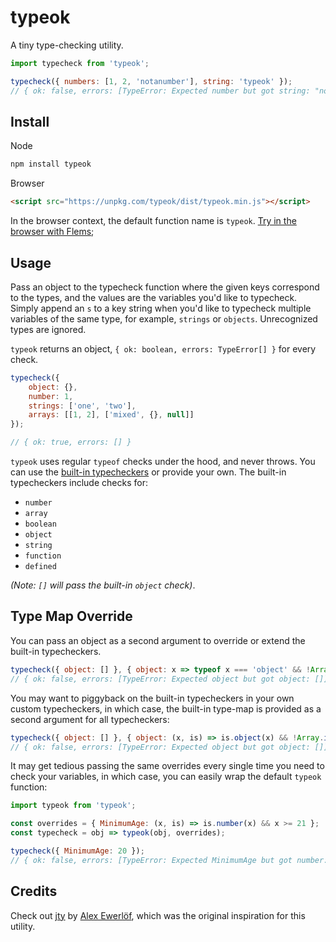 # typeok

A tiny type-checking utility.

```js
import typecheck from 'typeok';

typecheck({ numbers: [1, 2, 'notanumber'], string: 'typeok' });
// { ok: false, errors: [TypeError: Expected number but got string: "notanumber"] }
```

## Install

Node
```bash
npm install typeok
```

Browser
```html
<script src="https://unpkg.com/typeok/dist/typeok.min.js"></script>
```

In the browser context, the default function name is `typeok`. [Try in the browser with Flems](https://flems.io/#0=N4IgZglgNgpgziAXAbVAOwIYFsZJAOgAsAXLKEAGhAGMB7NYmBvEAXwvW10QICsEqdBk2J5YxAAQAneAG4AOmkUB6ZRIBCGOBGoSAqnAwBzGIplwJAXgnEAngAcYtANYAKYIoleJtAEa8YamJECWB2T280AFcsXxgpEIBGCgivOGIpCDQjOBDkAHJ6GHyKCXziAHdafIBdFLRvCQwpKQxbXIlkZGSJACY6zvysCAAPGAATEtD2CWioKBqaxVYASgUlNCE4Wlh8KFojV3yABS04eBCp8zXFFTUAFQcYAFpqQkDnCQB5ADd4zPG8DM8CsNieLncEWisXiIQArMtSh4GrMYnEEhIRlYAHwSAByaPi+AgcAAYlkIIxXCMVhIAGR0zESXEItCrdaKLY7GB7A5HUkYaAWCqUwgSRISR6OACiLVoGKu8BuG1UEgA6q17PYskYwY4XJz6OkJFhbL9-hBARZrMivAA1DBQS0EmEY6mlEm0yy4kn4aHo6m0hlM3G9emMrEAHgkABZlhzNkbJHZHG8PqC-LwcXqnG5M6VTeaWpalQnzKCU4F3tQ3LaJA6neMXeiOgU0LRJBhUa6pgBmUpwpZs5WGtDbXb7Q75AVCiQi4hisNSmCyqTyjqKuBrSggc6wIIQI14XsABkQvbYHBAmBweHw1DgAho9EYzB4bDqICdaGcCBQnFvHhKxcHcoikcgeBIYh7FyVQojQexnCMe9aCwZRgOcAABE98BjfAT2UcYSWIdDwWcfBhjQfB+B3Ss8DgahMnsURWBqVggA);

## Usage

Pass an object to the typecheck function where the given keys correspond to the types, and the values are the variables you'd like to typecheck. Simply append an `s` to a key string when you'd like to typecheck multiple variables of the same type, for example, `strings` or `objects`. Unrecognized types are ignored.

`typeok` returns an object, `{ ok: boolean, errors: TypeError[] }` for every check.

```js
typecheck({
    object: {},
    number: 1,
    strings: ['one', 'two'],
    arrays: [[1, 2], ['mixed', {}, null]]
});

// { ok: true, errors: [] }
```

`typeok` uses regular `typeof` checks under the hood, and never throws. You can use the [built-in typecheckers](https://github.com/kevinfiol/typeok/blob/master/index.js#L1) or provide your own. The built-in typecheckers include checks for:

* `number`
* `array`
* `boolean`
* `object`
* `string`
* `function`
* `defined`

*(Note: `[]` will pass the built-in `object` check)*.

## Type Map Override

You can pass an object as a second argument to override or extend the built-in typecheckers.

```js
typecheck({ object: [] }, { object: x => typeof x === 'object' && !Array.isArray(x) });
// { ok: false, errors: [TypeError: Expected object but got object: []] }
```

You may want to piggyback on the built-in typecheckers in your own custom typecheckers, in which case, the built-in type-map is provided as a second argument for all typecheckers:

```js
typecheck({ object: [] }, { object: (x, is) => is.object(x) && !Array.isArray(x) });
// { ok: false, errors: [TypeError: Expected object but got object: []] }
```

It may get tedious passing the same overrides every single time you need to check your variables, in which case, you can easily wrap the default `typeok` function:

```js
import typeok from 'typeok';

const overrides = { MinimumAge: (x, is) => is.number(x) && x >= 21 };
const typecheck = obj => typeok(obj, overrides);

typecheck({ MinimumAge: 20 });
// { ok: false, errors: [TypeError: Expected MinimumAge but got number: 20] }
```

## Credits

Check out [jty](https://github.com/userpixel/jty) by [Alex Ewerlöf](https://github.com/userpixel), which was the original inspiration for this utility.